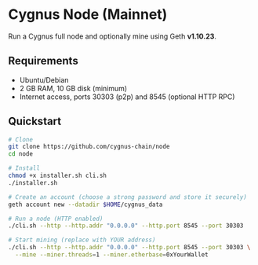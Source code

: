# Cygnus Node (Mainnet)

Run a Cygnus full node and optionally mine using Geth **v1.10.23**.

## Requirements
- Ubuntu/Debian
- 2 GB RAM, 10 GB disk (minimum)
- Internet access, ports 30303 (p2p) and 8545 (optional HTTP RPC)

## Quickstart
```bash
# Clone
git clone https://github.com/cygnus-chain/node
cd node

# Install
chmod +x installer.sh cli.sh
./installer.sh

# Create an account (choose a strong password and store it securely)
geth account new --datadir $HOME/cygnus_data

# Run a node (HTTP enabled)
./cli.sh --http --http.addr "0.0.0.0" --http.port 8545 --port 30303

# Start mining (replace with YOUR address)
./cli.sh --http --http.addr "0.0.0.0" --http.port 8545 --port 30303 \
  --mine --miner.threads=1 --miner.etherbase=0xYourWallet
